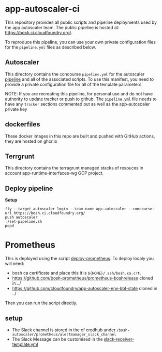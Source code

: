 # app-autoscaler-ci

This repository provides all public scripts and pipeline deployments used
by the app autoscaler team.  The public pipeline is hosted at: <https://bosh.ci.cloudfoundry.org/>.

To reproduce this pipeline, you can use your own private configuration files for the `pipeline.yml` files as described below.

## Autoscaler

This directory contains the concourse `pipeline.yml` for the autoscaler [pipeline](https://bosh.ci.cloudfoundry.org/pipelines/app-autoscaler)
and all of the associated scripts. To use this manifest, you need to provide a private configuration file
for all of the template parameters.

NOTE: If you are recreating this pipeline, for personal use and do not have authority to update
tracker or push to github. The `pipeline.yml` file needs to have any `tracker` sections commented
out as well as the app-autoscaler private key

## dockerfiles

These docker images in this repo are built and pushed with GitHub actions, they are hosted on ghcr.io

## Terrgrunt

This directory contains the terragrunt managed stacks of resouces in account app-runtime-interfaces-wg GCP project.

## Deploy pipeline

__Setup__

```
fly --target autoscaler login --team-name app-autoscaler --concourse-url https://bosh.ci.cloudfoundry.org/
push autoscaler
./set-pipeline.sh
popd
```

# Prometheus


This is deployed using the script [deploy-prometheus](infrastructure/scripts/deploy-prometheus.sh).
To deploy localy you will need:

- bosh ca certificate and place this it is `${HOME}/.ssh/bosh.ca.crt`.
- <https://github.com/bosh-prometheus/prometheus-boshrelease> cloned in ../
- <https://github.com/cloudfoundry/app-autoscaler-env-bbl-state> cloned in ../

Then you can run the script directly.


## setup

- The Slack channel is stored in the cf credhub under `/bosh-autoscaler/prometheus/alertmanager_slack_channel`
- The Slack Message can be customised in the [slack-receiver-template.yml](operations/slack-receiver-template.yml)
